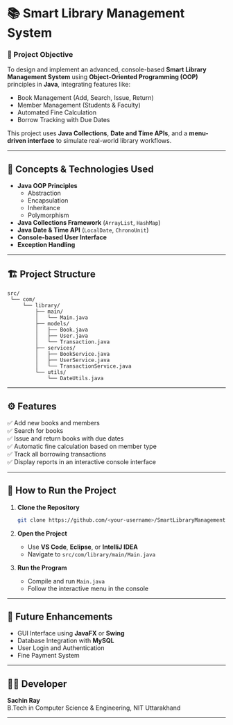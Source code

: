 # 📚 Smart Library Management System

### 🎯 Project Objective
To design and implement an advanced, console-based **Smart Library Management System** using **Object-Oriented Programming (OOP)** principles in **Java**, integrating features like:
- Book Management (Add, Search, Issue, Return)
- Member Management (Students & Faculty)
- Automated Fine Calculation
- Borrow Tracking with Due Dates

This project uses **Java Collections**, **Date and Time APIs**, and a **menu-driven interface** to simulate real-world library workflows.

---

## 🧠 Concepts & Technologies Used
- **Java OOP Principles**
  - Abstraction
  - Encapsulation
  - Inheritance
  - Polymorphism
- **Java Collections Framework** (`ArrayList`, `HashMap`)
- **Java Date & Time API** (`LocalDate`, `ChronoUnit`)
- **Console-based User Interface**
- **Exception Handling**

---

## 🏗️ Project Structure
```
src/
 └── com/
     └── library/
         ├── main/
         │   └── Main.java
         ├── models/
         │   ├── Book.java
         │   ├── User.java
         │   └── Transaction.java
         ├── services/
         │   ├── BookService.java
         │   ├── UserService.java
         │   └── TransactionService.java
         └── utils/
             └── DateUtils.java
```

---

## ⚙️ Features
✅ Add new books and members  
✅ Search for books  
✅ Issue and return books with due dates  
✅ Automatic fine calculation based on member type  
✅ Track all borrowing transactions  
✅ Display reports in an interactive console interface  

---

## 🚀 How to Run the Project

1. **Clone the Repository**
   ```bash
   git clone https://github.com/<your-username>/SmartLibraryManagement.git
   ```

2. **Open the Project**
   - Use **VS Code**, **Eclipse**, or **IntelliJ IDEA**
   - Navigate to `src/com/library/main/Main.java`

3. **Run the Program**
   - Compile and run `Main.java`
   - Follow the interactive menu in the console

---

## 🧩 Future Enhancements
- GUI Interface using **JavaFX** or **Swing**
- Database Integration with **MySQL**
- User Login and Authentication
- Fine Payment System

---

## 👨‍💻 Developer
**Sachin Ray**  
B.Tech in Computer Science & Engineering, NIT Uttarakhand

---
